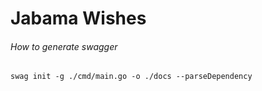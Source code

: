 # Jabama Wishes

###### How to generate swagger

``swag init -g ./cmd/main.go -o ./docs --parseDependency``
